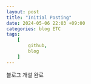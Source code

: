 ```yaml
---
layout: post
title: "Initial Posting"
date: 2024-05-06 22:03 +09:00
categories: blog ETC
tags:
    [
        github,
        blog
    ]
---
```


블로그 개설 완료